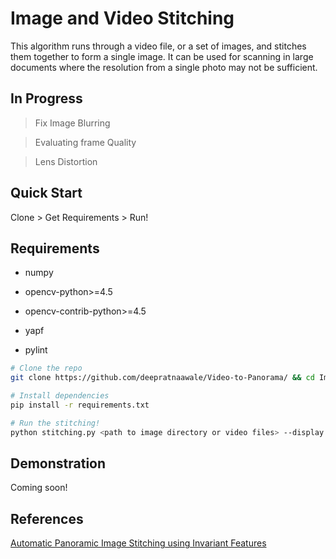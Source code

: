 # Image and Video Stitching
This algorithm runs through a video file, or a set of images, and stitches them together to form a single image. It can be
used for scanning in large documents where the resolution from a single photo may not be sufficient. 

## In Progress
> Fix Image Blurring

> Evaluating frame Quality

> Lens Distortion

## Quick Start
Clone > Get Requirements > Run!

## Requirements
* numpy

* opencv-python>=4.5

* opencv-contrib-python>=4.5

* yapf

* pylint

```bash
# Clone the repo
git clone https://github.com/deepratnaawale/Video-to-Panorama/ && cd ImageStitching

# Install dependencies
pip install -r requirements.txt

# Run the stitching!
python stitching.py <path to image directory or video files> --display --save
```

## Demonstration
Coming soon!

## References
[Automatic Panoramic Image Stitching using Invariant Features](https://www.cs.bath.ac.uk/brown/papers/ijcv2007.pdf)
